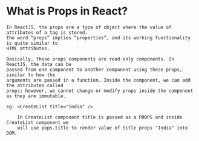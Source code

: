 # What is Props in React?

    In ReactJS, the props are a type of object where the value of attributes of a tag is stored.
    The word “props” implies “properties”, and its working functionality is quite similar to
    HTML attributes.

    Basically, these props components are read-only components. In ReactJS, the data can be
    passed from one component to another component using these props, similar to how the
    arguments are passed in a function. Inside the component, we can add the attributes called
    props; however, we cannot change or modify props inside the component as they are immutable.

    eg: <CreateList title="India" />

        In CreateList component title is passed as a PROPS and inside CreateList component we
        will use pops.title to render value of title props "India" into DOM.
